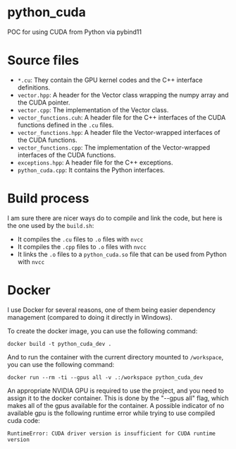 # python_cuda
POC for using CUDA from Python via pybind11

# Source files

- `*.cu`: They contain the GPU kernel codes and the C++ interface definitions.
- `vector.hpp`: A header for the Vector class wrapping the numpy array and the CUDA pointer.
- `vector.cpp`: The implementation of the Vector class.
- `vector_functions.cuh`: A header file for the C++ interfaces of the CUDA functions defined in the `.cu` files.
- `vector_functions.hpp`: A header file the Vector-wrapped interfaces of the CUDA functions.
- `vector_functions.cpp`: The implementation of the Vector-wrapped interfaces of the CUDA functions.
- `exceptions.hpp`: A header file for the C++ exceptions.
- `python_cuda.cpp`: It contains the Python interfaces.

# Build process

I am sure there are nicer ways do to compile and link the code, but here is the one used by the `build.sh`:
- It compiles the `.cu` files to `.o` files with `nvcc`
- It compiles the `.cpp` files to `.o` files with `nvcc`
- It links the `.o` files to a `python_cuda.so` file that can be used from Python with `nvcc`

# Docker

I use Docker for several reasons, one of them being easier dependency management (compared to doing it directly in Windows).

To create the docker image, you can use the following command:

```docker build -t python_cuda_dev .```

And to run the container with the current directory mounted to `/workspace`, you can use the following command:

```docker run --rm -ti --gpus all -v .:/workspace python_cuda_dev```

An appropriate NVIDIA GPU is required to use the project, and you need to assign it to the docker container. This is done by the "--gpus all" flag, which makes all of the gpus available for the container. A possible indicator of no available gpu is the following runtime error while trying to use compiled cuda code:

```RuntimeError: CUDA driver version is insufficient for CUDA runtime version```